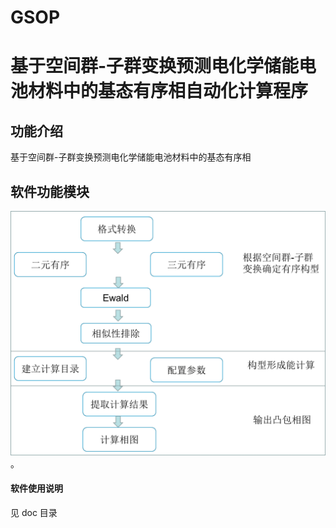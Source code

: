 # GSOP

# 基于空间群-子群变换预测电化学储能电池材料中的基态有序相自动化计算程序

## 功能介绍

基于空间群-子群变换预测电化学储能电池材料中的基态有序相

## 软件功能模块

![软件功能模块](image/software_function.png "软件功能模块")。

#### 软件使用说明

见 doc 目录

